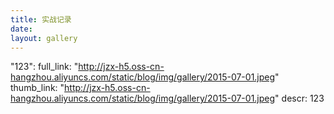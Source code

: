 ```yaml
---
title: 实战记录
date:
layout: gallery
---
```


"123":
    full_link: "http://jzx-h5.oss-cn-hangzhou.aliyuncs.com/static/blog/img/gallery/2015-07-01.jpeg"
    thumb_link: "http://jzx-h5.oss-cn-hangzhou.aliyuncs.com/static/blog/img/gallery/2015-07-01.jpeg"
    descr: 123
